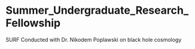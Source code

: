 # Summer_Undergraduate_Research_Fellowship
SURF Conducted with Dr. Nikodem Poplawski on black hole cosmology
